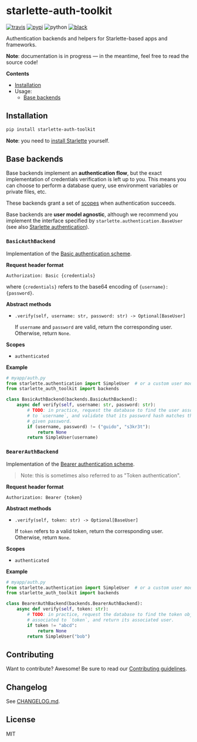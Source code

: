 # starlette-auth-toolkit

[![travis](https://travis-ci.org/florimondmanca/starlette-auth-toolkit.svg?branch=master)](https://travis-ci.org/florimondmanca/starlette-auth-toolkit)
[![pypi](https://badge.fury.io/py/starlette-auth-toolkit.svg)](https://pypi.org/project/starlette-auth-toolkit)
![python](https://img.shields.io/pypi/pyversions/starlette-auth-toolkit.svg)
[![black](https://img.shields.io/badge/code_style-black-000000.svg)](https://github.com/ambv/black)

Authentication backends and helpers for Starlette-based apps and frameworks.

**Note**: documentation is in progress — in the meantime, feel free to read the source code!

**Contents**

- [Installation](#installation)
- Usage:
  - [Base backends](#base-backends)

## Installation

```bash
pip install starlette-auth-toolkit
```

**Note**: you need to [install Starlette](https://www.starlette.io/#installation) yourself.

## Base backends

Base backends implement an **authentication flow**, but the exact implementation of credentials verification is left up to you. This means you can choose to perform a database query, use environment variables or private files, etc.

These backends grant a set of [scopes](https://www.starlette.io/authentication/#authcredentials) when authentication succeeds.

Base backends are **user model agnostic**, although we recommend you implement the interface specified by `starlette.authentication.BaseUser` (see also [Starlette authentication](https://www.starlette.io/authentication/)).

### `BasicAuthBackend`

Implementation of the [Basic authentication scheme](https://tools.ietf.org/html/rfc7617).

**Request header format**

```http
Authorization: Basic {credentials}
```

where `{credentials}` refers to the base64 encoding of `{username}:{password}`.

**Abstract methods**

- `.verify(self, username: str, password: str) -> Optional[BaseUser]`

  If `username` and `password` are valid, return the corresponding user. Otherwise, return `None`.

**Scopes**

- `authenticated`

**Example**

```python
# myapp/auth.py
from starlette.authentication import SimpleUser  # or a custom user model
from starlette_auth_toolkit import backends

class BasicAuthBackend(backends.BasicAuthBackend):
    async def verify(self, username: str, password: str):
        # TODO: in practice, request the database to find the user associated
        # to `username`, and validate that its password hash matches the
        # given password.
        if (username, password) != ("guido", "s3kr3t"):
            return None
        return SimpleUser(username)
```

### `BearerAuthBackend`

Implementation of the [Bearer authentication scheme](https://tools.ietf.org/html/rfc6750).

> Note: this is sometimes also referred to as "Token authentication".

**Request header format**

```http
Authorization: Bearer {token}
```

**Abstract methods**

- `.verify(self, token: str) -> Optional[BaseUser]`

  If `token` refers to a valid token, return the corresponding user. Otherwise, return `None`.

**Scopes**

- `authenticated`

**Example**

```python
# myapp/auth.py
from starlette.authentication import SimpleUser  # or a custom user model
from starlette_auth_toolkit import backends

class BearerAuthBackend(backends.BearerAuthBackend):
    async def verify(self, token: str):
        # TODO: in practice, request the database to find the token object
        # associated to `token`, and return its associated user.
        if token != "abcd":
            return None
        return SimpleUser("bob")
```

## Contributing

Want to contribute? Awesome! Be sure to read our [Contributing guidelines](https://github.com/florimondmanca/starlette-auth-toolkit/tree/master/CONTRIBUTING.md).

## Changelog

See [CHANGELOG.md](https://github.com/florimondmanca/starlette-auth-toolkit/tree/master/CHANGELOG.md).

## License

MIT
